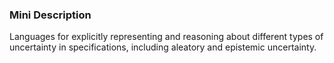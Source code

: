 ### Mini Description

Languages for explicitly representing and reasoning about different types of uncertainty in specifications, including aleatory and epistemic uncertainty.
